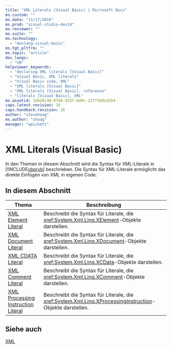 ```yaml
---
title: "XML Literals (Visual Basic) | Microsoft Docs"
ms.custom: ""
ms.date: "11/17/2016"
ms.prod: "visual-studio-dev14"
ms.reviewer: ""
ms.suite: ""
ms.technology: 
  - "devlang-visual-basic"
ms.tgt_pltfrm: ""
ms.topic: "article"
dev_langs: 
  - "VB"
helpviewer_keywords: 
  - "declaring XML literals [Visual Basic]"
  - "Visual Basic, XML literals"
  - "Visual Basic code, XML"
  - "XML literals [Visual Basic]"
  - "XML literals [Visual Basic], reference"
  - "literals [Visual Basic], XML"
ms.assetid: 16b28c40-8768-423f-bd9c-22ff10de2b54
caps.latest.revision: 16
caps.handback.revision: 16
author: "stevehoag"
ms.author: "shoag"
manager: "wpickett"
---
```

# XML Literals (Visual Basic)
In den Themen in diesem Abschnitt wird die Syntax für XML\-Literale in [!INCLUDE[vbprvb](../../../csharp/programming-guide/concepts/linq/includes/vbprvb_md.md)] beschrieben.  Die Syntax für XML\-Literale ermöglicht das direkte Einfügen von XML in eigenen Code.  
  
## In diesem Abschnitt  
  
|Thema|Beschreibung|  
|-----------|------------------|  
|[XML Element Literal](../../../visual-basic/language-reference/xml-literals/xml-element-literal.md)|Beschreibt die Syntax für Literale, die <xref:System.Xml.Linq.XElement>\-Objekte darstellen.|  
|[XML Document Literal](../../../visual-basic/language-reference/xml-literals/xml-document-literal.md)|Beschreibt die Syntax für Literale, die <xref:System.Xml.Linq.XDocument>\-Objekte darstellen.|  
|[XML CDATA Literal](../../../visual-basic/language-reference/xml-literals/xml-cdata-literal.md)|Beschreibt die Syntax für Literale, die <xref:System.Xml.Linq.XCData>\-Objekte darstellen.|  
|[XML Comment Literal](../../../visual-basic/language-reference/xml-literals/xml-comment-literal.md)|Beschreibt die Syntax für Literale, die <xref:System.Xml.Linq.XComment>\-Objekte darstellen.|  
|[XML Processing Instruction Literal](../../../visual-basic/language-reference/xml-literals/xml-processing-instruction-literal.md)|Beschreibt die Syntax für Literale, die <xref:System.Xml.Linq.XProcessingInstruction>\-Objekte darstellen.|  
  
## Siehe auch  
 [XML](../../../visual-basic/programming-guide/language-features/xml/index.md)